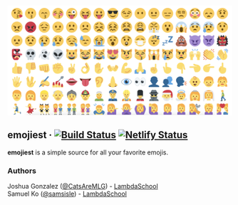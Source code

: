 ![emojiest](./src/assets/images/emojis.png)

## emojiest &middot; [![Build Status](https://travis-ci.com/samsisle/react-suspense.svg?branch=master)](https://travis-ci.com/samsisle/react-suspense) [![Netlify Status](https://api.netlify.com/api/v1/badges/5f5eec65-fb0a-4eb2-85ca-a7ea396c6b35/deploy-status)](https://app.netlify.com/sites/emojiest/deploys)

**emojiest** is a simple source for all your favorite emojis.

### Authors

Joshua Gonzalez ([@CatsAreMLG](https://github.com/CatsAreMLG])) - [LambdaSchool](https://lambdaschool.com/)<br>
Samuel Ko ([@samsisle](https://github.com/samsisle)) - [LambdaSchool](https://lambdaschool.com/)
